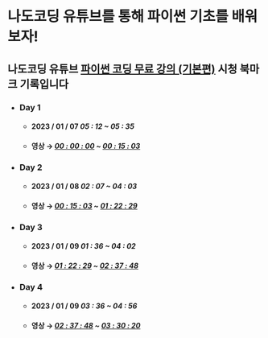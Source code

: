 # 나도코딩 유튜브를 통해 파이썬 기초를 배워보자!

## 나도코딩 유튜브 [파이썬 코딩 무료 강의 (기본편)](https://youtu.be/kWiCuklohdY) 시청 북마크 기록입니다

* ### **Day 1**
  * #### 2023 / 01 / 07 _05 : 12 ~ 05 : 35_ 
  * #### 영상 → **_[00 : 00 : 00](https://youtu.be/kWiCuklohdY?t=0) ~ [00 : 15 : 03](https://youtu.be/kWiCuklohdY?t=903)_**

* ### **Day 2**
  * #### 2023 / 01 / 08 _02 : 07 ~ 04 : 03_
  * #### 영상 → **_[00 : 15 : 03](https://youtu.be/kWiCuklohdY?t=903) ~ [01 : 22 : 29](https://youtu.be/kWiCuklohdY?t=4949)_**

* ### **Day 3**
  * #### 2023 / 01 / 09 _01 : 36 ~ 04 : 02_ 
  * #### 영상 → **_[01 : 22 : 29](https://youtu.be/kWiCuklohdY?t=4949) ~ [02 : 37 : 48](https://youtu.be/kWiCuklohdY?t=9468)_**

* ### **Day 4**
  * #### 2023 / 01 / 09 _03 : 36 ~ 04 : 56_ 
  * #### 영상 → **_[02 : 37 : 48](https://youtu.be/kWiCuklohdY?t=9468) ~ [03 : 30 : 20](https://youtu.be/kWiCuklohdY?t=12620)_**